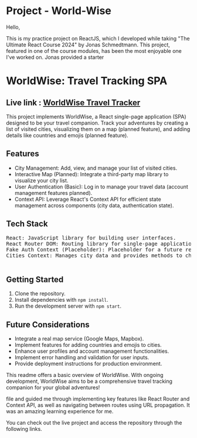 # Project - World-Wise

Hello,

This is my practice project on ReactJS, which I developed while taking "The Ultimate React Course 2024" by Jonas Schmedtmann. This project, featured in one of the course modules, has been the most enjoyable one I've worked on. Jonas provided a starter <h1>WorldWise: Travel Tracking SPA</h1>

<h2>Live link : <a href="https://project-world-wise-by-ashiqur2279.netlify.app/" target="_blank">WorldWise Travel Tracker</a></h2>

  <p>This project implements WorldWise, a React single-page application (SPA) designed to be your travel companion. Track your adventures by creating a list of visited cities, visualizing them on a map (planned feature), and adding details like countries and emojis (planned feature).</p>

  <h2>Features</h2>

  <ul>
    <li>City Management: Add, view, and manage your list of visited cities.</li>
    <li>Interactive Map (Planned): Integrate a third-party map library to visualize your city list.</li>
    <li>User Authentication (Basic): Log in to manage your travel data (account management features planned).</li>
    <li>Context API: Leverage React's Context API for efficient state management across components (city data, authentication state).</li>
  </ul>

  <h2>Tech Stack</h2>

  <pre>
React: JavaScript library for building user interfaces.
React Router DOM: Routing library for single-page application navigation.
Fake Auth Context (Placeholder): Placeholder for a future real authentication system.
Cities Context: Manages city data and provides methods to child components.
  </pre>

  <h2>Getting Started</h2>

  <ol>
    <li>Clone the repository.</li>
    <li>Install dependencies with <code>npm install</code>.</li>
    <li>Run the development server with <code>npm start</code>.</li>
  </ol>

  <h2>Future Considerations</h2>

  <ul>
    <li>Integrate a real map service (Google Maps, Mapbox).</li>
    <li>Implement features for adding countries and emojis to cities.</li>
    <li>Enhance user profiles and account management functionalities.</li>
    <li>Implement error handling and validation for user inputs.</li>
    <li>Provide deployment instructions for production environment.</li>
  </ul>

  <p>This readme offers a basic overview of WorldWise. With ongoing development, WorldWise aims to be a comprehensive travel tracking companion for your global adventures!</p>file and guided me through implementing key features like React Router and Context API, as well as navigating between routes using URL propagation. It was an amazing learning experience for me.

You can check out the live project and access the repository through the following links.
